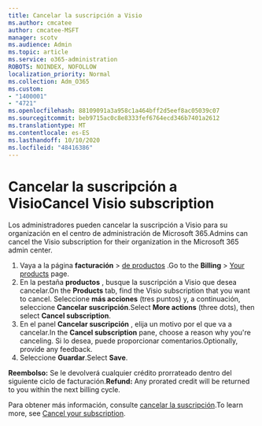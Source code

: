 ```yaml
---
title: Cancelar la suscripción a Visio
ms.author: cmcatee
author: cmcatee-MSFT
manager: scotv
ms.audience: Admin
ms.topic: article
ms.service: o365-administration
ROBOTS: NOINDEX, NOFOLLOW
localization_priority: Normal
ms.collection: Adm_O365
ms.custom:
- "1400001"
- "4721"
ms.openlocfilehash: 88109091a3a958c1a464bff2d5eef8ac05039c07
ms.sourcegitcommit: beb9715ac0c8e8333fef6764ecd346b7401a2612
ms.translationtype: MT
ms.contentlocale: es-ES
ms.lasthandoff: 10/10/2020
ms.locfileid: "48416386"
---
```

# <a name="cancel-visio-subscription"></a><span data-ttu-id="b35ba-102">Cancelar la suscripción a Visio</span><span class="sxs-lookup"><span data-stu-id="b35ba-102">Cancel Visio subscription</span></span>

<span data-ttu-id="b35ba-103">Los administradores pueden cancelar la suscripción a Visio para su organización en el centro de administración de Microsoft 365.</span><span class="sxs-lookup"><span data-stu-id="b35ba-103">Admins can cancel the Visio subscription for their organization in the Microsoft 365 admin center.</span></span>

1. <span data-ttu-id="b35ba-104">Vaya a la página **facturación** \> [de productos](https://go.microsoft.com/fwlink/p/?linkid=842054) .</span><span class="sxs-lookup"><span data-stu-id="b35ba-104">Go to the **Billing** \> [Your products](https://go.microsoft.com/fwlink/p/?linkid=842054) page.</span></span>
2. <span data-ttu-id="b35ba-105">En la pestaña **productos** , busque la suscripción a Visio que desea cancelar.</span><span class="sxs-lookup"><span data-stu-id="b35ba-105">On the **Products** tab, find the Visio subscription that you want to cancel.</span></span> <span data-ttu-id="b35ba-106">Seleccione **más acciones** (tres puntos) y, a continuación, seleccione **Cancelar suscripción**.</span><span class="sxs-lookup"><span data-stu-id="b35ba-106">Select **More actions** (three dots), then select **Cancel subscription**.</span></span>
3. <span data-ttu-id="b35ba-107">En el panel **Cancelar suscripción** , elija un motivo por el que va a cancelar.</span><span class="sxs-lookup"><span data-stu-id="b35ba-107">In the **Cancel subscription** pane, choose a reason why you're canceling.</span></span> <span data-ttu-id="b35ba-108">Si lo desea, puede proporcionar comentarios.</span><span class="sxs-lookup"><span data-stu-id="b35ba-108">Optionally, provide any feedback.</span></span>
4. <span data-ttu-id="b35ba-109">Seleccione **Guardar**.</span><span class="sxs-lookup"><span data-stu-id="b35ba-109">Select **Save**.</span></span>

<span data-ttu-id="b35ba-110">**Reembolso:** Se le devolverá cualquier crédito prorrateado dentro del siguiente ciclo de facturación.</span><span class="sxs-lookup"><span data-stu-id="b35ba-110">**Refund:** Any prorated credit will be returned to you within the next billing cycle.</span></span>

<span data-ttu-id="b35ba-111">Para obtener más información, consulte [cancelar la suscripción](https://docs.microsoft.com/microsoft-365/commerce/subscriptions/cancel-your-subscription).</span><span class="sxs-lookup"><span data-stu-id="b35ba-111">To learn more, see [Cancel your subscription](https://docs.microsoft.com/microsoft-365/commerce/subscriptions/cancel-your-subscription).</span></span>